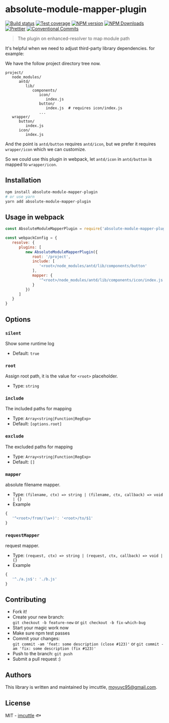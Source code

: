 # absolute-module-mapper-plugin

[![Build status](https://img.shields.io/travis/imcuttle/absolute-module-mapper-plugin/master.svg?style=flat-square)](https://travis-ci.org/imcuttle/absolute-module-mapper-plugin)
[![Test coverage](https://img.shields.io/codecov/c/github/imcuttle/absolute-module-mapper-plugin.svg?style=flat-square)](https://codecov.io/github/imcuttle/absolute-module-mapper-plugin?branch=master)
[![NPM version](https://img.shields.io/npm/v/absolute-module-mapper-plugin.svg?style=flat-square)](https://www.npmjs.com/package/absolute-module-mapper-plugin)
[![NPM Downloads](https://img.shields.io/npm/dm/absolute-module-mapper-plugin.svg?style=flat-square&maxAge=43200)](https://www.npmjs.com/package/absolute-module-mapper-plugin)
[![Prettier](https://img.shields.io/badge/code_style-prettier-ff69b4.svg?style=flat-square)](https://prettier.io/)
[![Conventional Commits](https://img.shields.io/badge/Conventional%20Commits-1.0.0-yellow.svg?style=flat-square)](https://conventionalcommits.org)

> The plugin on enhanced-resolver to map module path

It's helpful when we need to adjust third-party library dependencies. for example:

We have the follow project directory tree now.
```text
project/
   node_modules/
      antd/
         lib/
            components/
               icon/
                  index.js
               button/
                  index.js  # requires icon/index.js
               ... 
   wrapper/
      button/
         index.js
      icon/
         index.js
```

And the point is `antd/button` requires `antd/icon`, but we prefer it requires `wrapper/icon` which we can customize.

So we could use this plugin in webpack, let `antd/icon` in `antd/button` is mapped to `wrapper/icon`.

## Installation

```bash
npm install absolute-module-mapper-plugin
# or use yarn
yarn add absolute-module-mapper-plugin
```

## Usage in webpack

```javascript
const AbsoluteModuleMapperPlugin = require('absolute-module-mapper-plugin')

const webpackConfig = {
   resolve: {
      plugins: [
         new AbsoluteModuleMapperPlugin({
            root: '/project',
            include: [
               '<root>/node_modules/antd/lib/components/button'
            ],
            mapper: {
               '^<root>/node_modules/antd/lib/components/icon/index.js': '<root>/wrapper/icon/index.js'
            }
         })
      ]
   }
}
```

## Options

### `silent`
Show some runtime log
- Default: `true`

### `root`
Assign root path, it is the value for `<root>` placeholder.

- Type: `string`

### `include`
The included paths for mapping

- Type: `Array<string|Function|RegExp>`
- Default: `[options.root]`

### `exclude`
The excluded paths for mapping

- Type: `Array<string|Function|RegExp>`
- Default: `[]`

### `mapper`

absolute filename mapper.

- Type: `(filename, ctx) => string | (filename, ctx, callback) => void  | {}`
- Example
```javascript
{
   '^<root>/from/(\w+)': '<root>/to/$1'
}
```

### `requestMapper`

request mapper.

- Type: `(request, ctx) => string | (request, ctx, callback) => void | {}`
- Example
```javascript
{
   '^./a.js$': './b.js'
}
```

## Contributing

- Fork it!
- Create your new branch:  
  `git checkout -b feature-new` or `git checkout -b fix-which-bug`
- Start your magic work now
- Make sure npm test passes
- Commit your changes:  
  `git commit -am 'feat: some description (close #123)'` or `git commit -am 'fix: some description (fix #123)'`
- Push to the branch: `git push`
- Submit a pull request :)

## Authors

This library is written and maintained by imcuttle, <a href="mailto:moyuyc95@gmail.com">moyuyc95@gmail.com</a>.

## License

MIT - [imcuttle](https://github.com/imcuttle) 🐟
